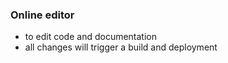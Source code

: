 ### Online editor

- to edit code and documentation
- all changes will trigger a build and deployment
